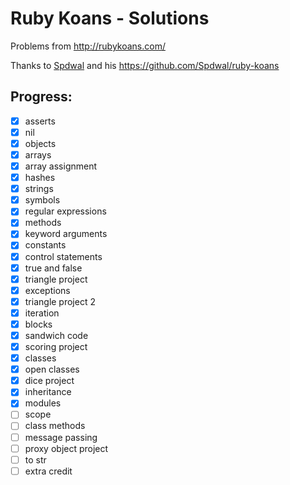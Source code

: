 # Ruby Koans - Solutions

Problems from http://rubykoans.com/

Thanks to [Spdwal](https://github.com/Spdwal/) and his https://github.com/Spdwal/ruby-koans

## Progress:  

- [x] asserts
- [x] nil
- [x] objects
- [x] arrays
- [x] array assignment
- [x] hashes
- [x] strings
- [x] symbols
- [x] regular expressions
- [x] methods
- [x] keyword arguments
- [x] constants
- [x] control statements
- [x] true and false
- [x] triangle project
- [x] exceptions
- [x] triangle project 2
- [x] iteration
- [x] blocks
- [x] sandwich code
- [x] scoring project
- [x] classes
- [x] open classes
- [x] dice project
- [x] inheritance
- [x] modules
- [ ] scope
- [ ] class methods
- [ ] message passing
- [ ] proxy object project
- [ ] to str
- [ ] extra credit
